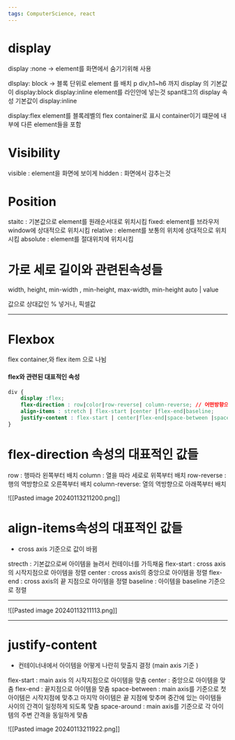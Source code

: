 ```yaml
---
tags: ComputerScience, react
---
```

# display

display :none 
-> element를 화면에서 숨기기위해 사용

dlsplay: block
-> 블록 단위로 element 를 배치
 p div,h1~h6 까지 display 의 기본값이 display:block
display:inline
 element를 라인안에 넣는것
 span태그의 display 속성 기본값이 display:inline

display:flex
element를 블록레벨의 flex container로 표시
container이기 떄문에 내부에 다른 element들을 포함


# Visibility

visible : element을 화면에 보이게
hidden : 화면에서 감추는것

# Position

staitc : 기본값으로 element를 원래순서대로 위치시킴
fixed: element를 브라우저 window에 상대적으로 위치시킴
relative : element를 보통의 위치에 상대적으로 위치시킴
absolute : element를 절대위치에 위치시킴

# 가로 세로 길이와 관련된속성들

width, height, min-width , min-height,  max-width, min-height
auto | value 

값으로 상대값인 % 넣거나, 픽셀값

-------------------------------------------------------
# Flexbox 

flex container,와 flex item 으로 나뉨

#### flex와 관련된 대표적인 속성

```CSS
div {
	display :flex;
	flex-direction : row|color|row-reverse| column-reverse; // 어떤방향으로 
	align-items : stretch | flex-start |center |flex-end|baseline;
	justify-content : flex-start | center|flex-end|space-between |space-around
}
```

# flex-direction 속성의 대표적인 값들

row : 행따라 왼쪽부터 배치
column : 열을 따라 세로로 위쪽부터 배치
row-reverse : 행의 역방향으로 오른쪽부터 배치
column-reverse: 열의 역방향으로 아래쪽부터 배치

![[Pasted image 20240113211200.png]]


# align-items속성의 대표적인 값들

* cross axis 기준으로 값이 바뀜

strecth : 기본값으로써 아이템을 늘려서 컨테이너를 가득채움
flex-start : cross axis의 시작지점으로 아이템을 정렬
center : cross axis의 중앙으로 아이템을 정렬
flex-end : cross axis의 끝 지점으로 아이템을 정렬
baseline : 아이템을 baseline 기준으로 정렬

-----------------------------

![[Pasted image 20240113211113.png]]

---------------------------------

# justify-content

- 컨테이너내에서 아이템을 어떻게 나란히 맞출지 결정 (main axis 기준 )

flex-start : main axis 의 시작지점으로 아이템을 맞춤
center : 중앙으로 아이템을 맞춤
flex-end : 끝지점으로 아이템을 맞춤
space-between : main axis를 기준으로 첫 아이템은 시작지점에 맞추고 마지막 아이템은 끝 지점에 맞추며
중간에 있는 아이템들 사이의 간격이 일정하게 되도록 맞춤
space-around : main axis를 기준으로 각 아이템의 주변 간격을 동일하게 맞춤

![[Pasted image 20240113211922.png]]